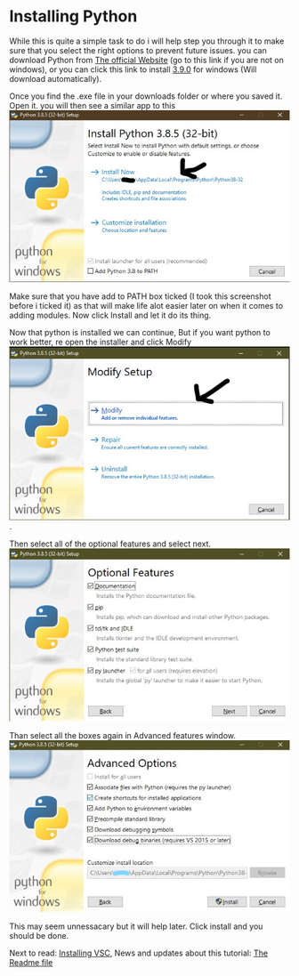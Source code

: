 # Installing Python
While this is quite a simple task to do i will help step you through it to make sure that you select the right options to prevent future issues. you can download Python from [The official Website](https://www.python.org/downloads/) (go to this link if you are not on windows), or you can click this link to install [3.9.0](https://www.python.org/ftp/python/3.9.0/python-3.9.0-amd64.exe) for windows (Will download automatically).

Once you find the .exe file in your downloads folder or where you saved it. Open it. you will then see a similar app to this ![Photo of python install](Chapter-1-Resourses/Install-1.jpg)

Make sure that you have add to PATH box ticked (I took this screenshot before i ticked it) as that will make life alot easier later on when it comes to adding modules. Now click Install and let it do its thing.


Now that python is installed we can continue, But if you want python to work better, re open the installer and click Modify ![The modify window of python installer](Chapter-1-Resourses/Modify.jpg).

Then select all of the optional features and select next.
![Optional Fetaure menu of installer](Chapter-1-Resourses/Optional-features.jpg)

Than select all the boxes again in Advanced features window. ![advanced features in python nstaller](Chapter-1-Resourses/Advanced-options.jpg)

This may seem unnessacary but it will help later. Click install and you should be done.

Next to read: [Installing VSC](3-Installing-VSC.md), News and updates about this tutorial: [The Readme file](../README.md)
